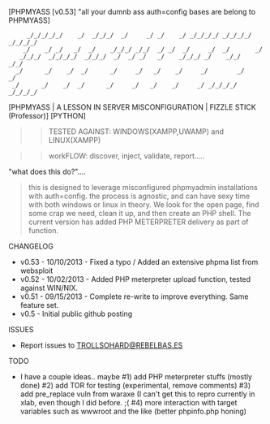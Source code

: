 [PHPMYASS [v0.53] "all your dumnb ass auth=config bases are belong to PHPMYASS]

         _/_/_/_/_/    _/  _/_/_/  _/     _/ _/    _/ _/_/_/_/ _/_/_/_/ _/_/_/_/
        _/    _/ _/   _/  _/    _/_/_/ _/_/  _/ _/  _/     _/  _/       _/
       _/_/_/  _/_/_/_/  _/_/_/  _/  _/ _/   _/    _/_/_/ _/    _/_/     _/_/
      _/      _/    _/  _/      _/     _/   _/    _/     _/        _/       _/
     _/      _/    _/  _/      _/     _/   _/    _/     _/ _/_/_/_/ _/_/_/_/

[PHPMYASS | A LESSON IN SERVER MISCONFIGURATION | FIZZLE STICK (Professor)]
[PYTHON]

>> TESTED AGAINST: WINDOWS(XAMPP,UWAMP) and LINUX(XAMPP)

>> workFLOW: discover, inject, validate, report.....  

"what does this do?"....
> this is designed to leverage misconfigured phpmyadmin installations with auth=config.
> the process is agnostic, and can have sexy time with both windows or linux in theory.
> We look for the open page, find some crap we need, clean it up, and then create an PHP shell.
> The current version has added PHP METERPRETER delivery as part of function.

CHANGELOG
- v0.53 - 10/10/2013 - Fixed a typo / Added an extensive phpma list from websploit
- v0.52 - 10/02/2013 - Added PHP meterpreter upload function, tested against WIN/NIX.
- v0.51 - 09/15/2013 - Complete re-write to improve everything. Same feature set.
- v0.5  - Initial public github posting

ISSUES
- Report issues to TROLLSOHARD@REBELBAS.ES

TODO
- I have a couple ideas.. maybe
 #1) add PHP meterpreter stuffs (mostly done)
 #2) add TOR for testing (experimental, remove comments)
 #3) add pre_replace vuln from waraxe (I can't get this to repro currently in xlab, even though I did before. ;(
 #4) more interaction with target variables such as wwwroot and the like (better phpinfo.php honing)
